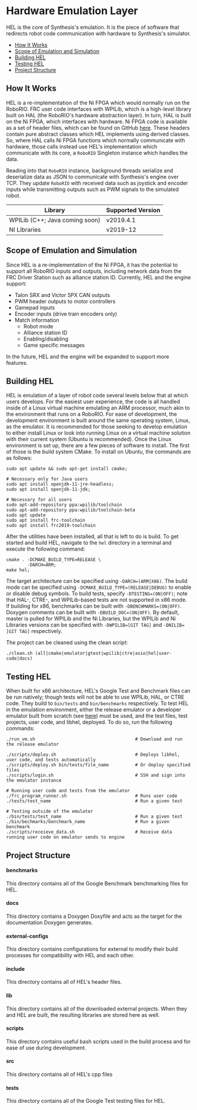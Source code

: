 # Hardware Emulation Layer

HEL is the core of Synthesis's emulation. It is the piece of software that redirects robot code communication with hardware to Synthesis's simulator. 

* [How It Works](#how-it-works)
* [Scope of Emulation and Simulation](#scope-of-emulation-and-simulation)
* [Building HEL](#building-hel)
* [Testing HEL](#testing-hel)
* [Project Structure](#project-structure)

## How It Works

HEL is a re-implementation of the Ni FPGA which would normally run on the RoboRIO. FRC user code interfaces with WPILib, which is a high-level library built on HAL (the RoboRIO's hardware abstraction layer). In turn, HAL is built on the Ni FPGA, which interfaces with hardware. Ni FPGA code is available as a set of header files, which can be found on GitHub [here](https://github.com/wpilibsuite/ni-libraries). These headers contain pure abstract classes which HEL implements using derived classes. So, where HAL calls Ni FPGA functions which normally communicate with hardware, those calls instead use HEL's implementation which communicate with its core, a `RoboRIO` Singleton instance which handles the data. 

Reading into that `RoboRIO` instance, background threads serialize and deserialize data as JSON to communicate with Synthesis's engine over TCP. They update `RoboRIO` with received data such as joystick and encoder inputs while transmitting outputs such as PWM signals to the simulated robot. 

| Library                        | Supported Version |
|--------------------------------|-------------------|
| WPILib (C++; Java coming soon) | v2019.4.1         |
| NI Libraries                   | v2019-12          |


## Scope of Emulation and Simulation

Since HEL is a re-implementation of the Ni FPGA, it has the potential to support all RoboRIO inputs and outputs, including network data from the FRC Driver Station such as alliance station ID. Currently, HEL and the engine support: 
* Talon SRX and Victor SPX CAN outputs
* PWM header outputs to motor controllers
* Gamepad inputs
* Encoder inputs (drive train encoders only)
* Match information 
	* Robot mode
	* Alliance station ID
	* Enabling/disabling
	* Game specific messages

In the future, HEL and the engine will be expanded to support more features.

## Building HEL

HEL is emulation of a layer of robot code several levels below that at which users develops. For the easiest user experience, the code is all handled inside of a Linux virtual machine emulating an ARM processor, much akin to the environment that runs on a RoboRIO. For ease of development, the development environment is built around the same operating system, Linux, as the emulator. It is recommended for those seeking to develop emulation to either install Linux or look into running Linux on a virtual machine solution with their current system (Ubuntu is recommended). Once the Linux environment is set up, there are a few pieces of software to install. The first of those is the build system CMake. To install on Ubuntu, the commands are as follows:

```shell
sudo apt update && sudo apt-get install cmake;

# Necessary only for Java users
sudo apt install openjdk-11-jre-headless;
sudo apt install openjdk-11-jdk;

# Necessary for all users
sudo apt-add-repository ppa:wpilib/toolchain
sudo apt-add-repository ppa:wpilib/toolchain-beta
sudo apt update 
sudo apt install frc-toolchain
sudo apt install frc2019-toolchain
```

After the utilities have been installed, all that is left to do is build. To get started and build HEL, navigate to the `hel` directory in a terminal and execute the following command:

```shell
cmake . -DCMAKE_BUILD_TYPE=RELEASE \
        -DARCH=ARM;
make hel;
```

The target architecture can be specified using `-DARCH=(ARM|X86)`. The build mode can be specified using `-DCMAKE_BUILD_TYPE=(RELEASE|DEBUG)` to enable or disable debug symbols. To build tests, specify `-DTESTING=(ON|OFF)`; note that HAL-, CTRE-, and WPILib-based tests are not supported in x86 mode. If building for x86, benchmarks can be built with `-DBENCHMARKS=(ON|OFF)`. Doxygen comments can be built with `-DBUILD_DOC=(ON|OFF)`. By default, master is pulled for WPILib and the Ni Libraries, but the WPILib and Ni Libraries versions can be specified with `-DWPILIB=[GIT TAG]` and `-DNILIB=[GIT TAG]` respectively.

The project can be cleaned using the clean script:

```shell
./clean.sh (all|cmake|emulator|gtest|wpilib|ctre|asio|hel|user-code|docs)
```

## Testing HEL

When built for x86 architecture, HEL's Google Test and Benchmark files can be run natively; though tests will not be able to use WPILib, HAL, or CTRE code. They build to `bin/tests` and `bin/benchmarks` respectively. To test HEL in the emulation environment, either the release emulator or a developer emulator built from scratch (see [here](./../emulator-building.md "emulator-building.md")) must be used, and the test files, test projects, user code, and libhel, deployed. To do so, run the following commands:

```shell
./run_vm.sh                                      # Download and run the release emulator

./scripts/deploy.sh                              # Deploys libhel, user code, and tests automatically
./scripts/deploy.sh bin/tests/file_name          # Or deploy specified files
./scripts/login.sh                               # SSH and sign into the emulator instance

# Running user code and tests from the emulator
./frc_program_runner.sh                          # Runs user code
./tests/test_name                                # Run a given test

# Testing outside of the emulator
./bin/tests/test_name                            # Run a given test
./bin/bechmarks/benchmark_name                   # Run a given benchmark
./scripts/receieve_data.sh                       # Receive data running user code on emulator sends to engine
```

## Project Structure

#### benchmarks
This directory contains all of the Google Benchmark benchmarking files for HEL.

#### docs
This directory contains a Doxygen Doxyfile and acts as the target for the documentation Doxygen generates.

#### external-configs
This directory contains configurations for external to modify their build processes for compatibility with HEL and each other. 

#### include
This directory contains all of HEL's header files.

#### lib
This directory contains all of the downloaded external projects. When they and HEL are built, the resulting libraries are stored here as well.

#### scripts
This directory contains useful bash scripts used in the build process and for ease of use during development.

#### src
This directory contains all of HEL's cpp files

#### tests
This directory contains all of the Google Test testing files for HEL.
